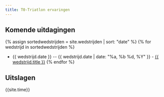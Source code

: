 ```yaml
---
title: T0-Triatlon ervaringen
---
```


## Komende uitdagingen
{% assign sortedwedstrijden = site.wedstrijden | sort: "date" %}
{% for wedstrijd in sortedwedstrijden %}
* {{ wedstrijd.date }} -- {{ wedstrijd.date | date: "%a, %b %d, %Y" }} - <a href="{{ wedstrijd.url }}">{{ wedstrijd.title }}</a>
{% endfor %}

## Uitslagen
{{site.time}}
